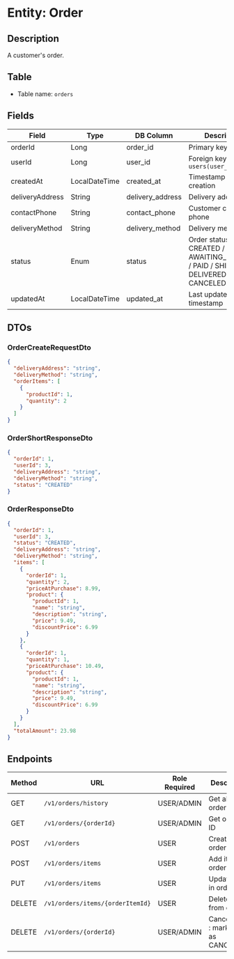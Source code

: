 # Entity: Order

## Description
A customer's order.

## Table
- Table name: `orders`

## Fields

| Field           | Type          | DB Column        | Description                                                                     |
|-----------------|---------------|------------------|---------------------------------------------------------------------------------|
| orderId         | Long          | order_id         | Primary key                                                                     |
| userId          | Long          | user_id          | Foreign key to `users(user_id)`                                                 |
| createdAt       | LocalDateTime | created_at       | Timestamp of order creation                                                     |
| deliveryAddress | String        | delivery_address | Delivery address                                                                |
| contactPhone    | String        | contact_phone    | Customer contact phone                                                          |
| deliveryMethod  | String        | delivery_method  | Delivery method                                                                 |
| status          | Enum          | status           | Order status CREATED / AWAITING_PAYMENT / PAID / SHIPPED / DELIVERED / CANCELED |
| updatedAt       | LocalDateTime | updated_at       | Last update timestamp                                                           |

## DTOs

### OrderCreateRequestDto

```json
{
  "deliveryAddress": "string",
  "deliveryMethod": "string",
  "orderItems": [
    {
      "productId": 1,
      "quantity": 2
    }
  ]
}
```

### OrderShortResponseDto

```json
{
  "orderId": 1,
  "userId": 3,
  "deliveryAddress": "string",
  "deliveryMethod": "string",
  "status": "CREATED"
}
```

### OrderResponseDto

```json
{
  "orderId": 1,
  "userId": 3,
  "status": "CREATED",
  "deliveryAddress": "string",
  "deliveryMethod": "string",
  "items": [
    {
      "orderId": 1,
      "quantity": 2,
      "priceAtPurchase": 8.99,
      "product": {
        "productId": 1,
        "name": "string",
        "description": "string",
        "price": 9.49,
        "discountPrice": 6.99
      }
    },
    {
      "orderId": 1,
      "quantity": 1,
      "priceAtPurchase": 10.49,
      "product": {
        "productId": 1,
        "name": "string",
        "description": "string",
        "price": 9.49,
        "discountPrice": 6.99
      }
    }
  ],
  "totalAmount": 23.98
}
```

## Endpoints

| Method | URL                              | Role Required | Description                             |
|--------|----------------------------------|---------------|-----------------------------------------|
| GET    | `/v1/orders/history`             | USER/ADMIN    | Get all user orders                     |
| GET    | `/v1/orders/{orderId}`           | USER/ADMIN    | Get order by ID                         |
| POST   | `/v1/orders`                     | USER          | Create new order                        |
| POST   | `/v1/orders/items`               | USER          | Add item to order                       |
| PUT    | `/v1/orders/items`               | USER          | Update item in order                    |
| DELETE | `/v1/orders/items/{orderItemId}` | USER          | Delete items from order                 |
| DELETE | `/v1/orders/{orderId}`           | USER/ADMIN    | Cancel order : mark order as CANCELLED. |
